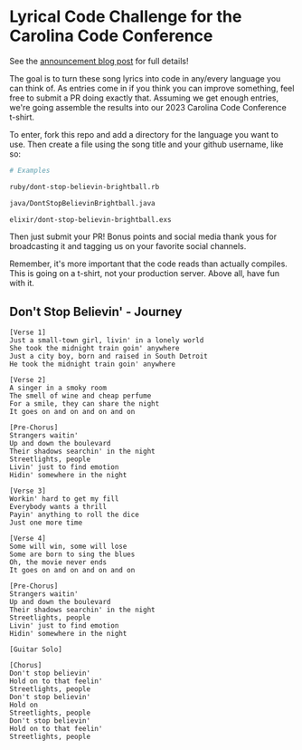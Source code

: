 # Lyrical Code Challenge for the Carolina Code Conference

See the [announcement blog post](https://blog.carolina.codes/p/lyrical-code-challenge-dont-stop?sd=pf) for full details!

The goal is to turn these song lyrics into code in any/every language you can think of. As entries come in if you think you can improve something, feel free to submit a PR doing exactly that. Assuming we get enough entries, we're going assemble the results into our 2023 Carolina Code Conference t-shirt.

To enter, fork this repo and add a directory for the language you want to use. Then create a file using the song title and your github username, like so:

```bash
# Examples

ruby/dont-stop-believin-brightball.rb

java/DontStopBelievinBrightball.java

elixir/dont-stop-believin-brightball.exs
```

Then just submit your PR! Bonus points and social media thank yous for broadcasting it and tagging us on your favorite social channels.

Remember, it's more important that the code reads than actually compiles. This is going on a t-shirt, not your production server. Above all, have fun with it.

## Don't Stop Believin' - Journey

```
[Verse 1]
Just a small-town girl, livin' in a lonely world
She took the midnight train goin' anywhere
Just a city boy, born and raised in South Detroit
He took the midnight train goin' anywhere

[Verse 2]
A singer in a smoky room
The smell of wine and cheap perfume
For a smile, they can share the night
It goes on and on and on and on

[Pre-Chorus]
Strangers waitin'
Up and down the boulevard
Their shadows searchin' in the night
Streetlights, people
Livin' just to find emotion
Hidin' somewhere in the night

[Verse 3]
Workin' hard to get my fill
Everybody wants a thrill
Payin' anything to roll the dice
Just one more time

[Verse 4]
Some will win, some will lose
Some are born to sing the blues
Oh, the movie never ends
It goes on and on and on and on

[Pre-Chorus]
Strangers waitin'
Up and down the boulevard
Their shadows searchin' in the night
Streetlights, people
Livin' just to find emotion
Hidin' somewhere in the night

[Guitar Solo]

[Chorus]
Don't stop believin'
Hold on to that feelin'
Streetlights, people
Don't stop believin'
Hold on
Streetlights, people
Don't stop believin'
Hold on to that feelin'
Streetlights, people
```

